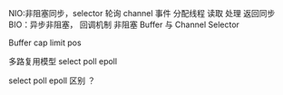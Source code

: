 

NIO:非阻塞同步，selector 轮询 channel 事件 分配线程 读取 处理 返回同步
BIO：异步非阻塞， 回调机制 非阻塞
Buffer 与 Channel  Selector 

Buffer cap limit pos

多路复用模型 select  poll epoll

select poll epoll 区别 ？